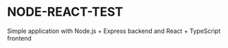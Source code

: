 # NODE-REACT-TEST
Simple application with Node.js + Express backend and React + TypeScript frontend

